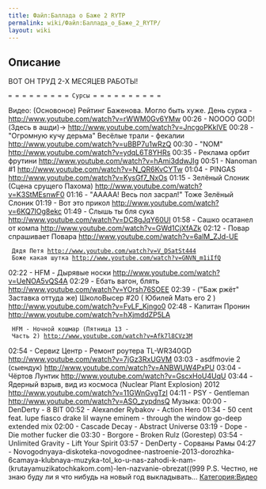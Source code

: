 ```yaml
---
title: Файл:Баллада о Баже 2 RYTP
permalink: wiki/Файл:Баллада_о_Баже_2_RYTP/
layout: wiki
---
```


## Описание

ВОТ ОН ТРУД 2-Х МЕСЯЦЕВ РАБОТЫ!

`= = = = = = = = = Сурсы = = = = = = = = = = `

Видео: (Основоное) Рейтинг Баженова. Могло быть хуже. День сурка -
<http://www.youtube.com/watch?v=rWWM0Gv6YMw> 00:26 - NOOOO GOD! (Здесь в
ашди)→ <http://www.youtube.com/watch?v=JncgoPKklVE> 00:28 - "Огромную
кучу дерьма" Весёлые трали - фекалии
<http://www.youtube.com/watch?v=uBBP7u1wRzQ> 00:30 - "NOM"
<http://www.youtube.com/watch?v=ydqL6T8YHRs> 00:35 - Реклама орбит
фрутини <http://www.youtube.com/watch?v=hAmi3ddwJIg> 00:51 - Nanoman \#1
<http://www.youtube.com/watch?v=N_QR6KvCYTw> 01:04 - PINGAS
<http://www.youtube.com/watch?v=KysGf7_NxOs> 01:15 - Зелёный Слоник
(Сцена срущего Пахома) <http://www.youtube.com/watch?v=K3StMEsnwF0>
01:16 - "ААААА! Весь пол засрал!" Тоже Зелёный Слоник 01:19 - Вот это
прикол <http://www.youtube.com/watch?v=6KQ7IOg8ekc> 01:49 - Слышь ты бля
сука <http://www.youtube.com/watch?v=DC8gJqY60UI> 01:58 - Сашко осатанел
от компа <http://www.youtube.com/watch?v=GWd1CjXfAZk> 02:12 - Повар
спрашивает Повара <http://www.youtube.com/watch?v=6alM_ZJd-UE>

` Дядя Петя `[`http://www.youtube.com/watch?v=V_DSatSt444`](http://www.youtube.com/watch?v=V_DSatSt444)  
` Боже какая шутка `[`http://www.youtube.com/watch?v=GNVN_m1iIfQ`](http://www.youtube.com/watch?v=GNVN_m1iIfQ)

02:22 - HFM - Дырявые носки <http://www.youtube.com/watch?v=UeNOA5vQS4A>
02:29 - Ебать вагон, блять <http://www.youtube.com/watch?v=YOrsh76SOEE>
02:39 - ("Баж ржёт" Заставка оттуда же) ШколоВысер \#20 ( Юбилей Мать
его 2 ) <http://www.youtube.com/watch?v=FvLF_Kjngo0> 02:48 - Капитан
Пронин <http://www.youtube.com/watch?v=hXjmddZP5LA>

` HFM - Ночной кошмар (Пятница 13 - Часть 2) `[`http://www.youtube.com/watch?v=Afk7l8CVz3M`](http://www.youtube.com/watch?v=Afk7l8CVz3M)

02:54 - Сервиz Центр - Ремонт роутера TL-WR340GD
<http://www.youtube.com/watch?v=7jGz3RxUGVM> 03:03 - asdfmovie 2
(сыендук) <http://www.youtube.com/watch?v=ANBWUW4PxPU> 03:04 - Чёртов
Лунтик <http://www.youtube.com/watch?v=GscxHoU4UqU> 03:44 - Ядерный
взрыв, вид из космоса (Nuclear Plant Explosion) 2012
<http://www.youtube.com/watch?v=11GWnGvgTzI> 04:11 - PSY - Gentleman
<http://www.youtube.com/watch?v=ASO_zypdnsQ> Музыка: 00:00 - DenDerty -
8 BIT 00:52 - Alexander Rybakov - Action Hero 01:34 - 50 cent feat. lupe
fiasco drake lil wayne eminem - through the window go-deep extended mix
02:00 - Cascade Decay - Abstract Universe 03:19 - Dope - Die mother
fucker die 03:30 - Borgore - Broken Rulz (Gorestep) 03:54 - Unlimited
Gravity - Lift Your Spirit 03:57 - DenDerty - Сорваны Рамы 04:27 -
Novogodnyaya-diskoteka-novogodnee-nastroenie-2013-dorozhka-6camaya-klubnaya-muzyka-tol_ko-u-nas-zahodi-k-nam-(krutayamuzikatochkakom.com)-len-nazvanie-obrezat((999
P.S. Честно, не знаю буду ли я что нибудь на новый год выкладывать...
[Категория:Видео](Категория:Видео "wikilink")
